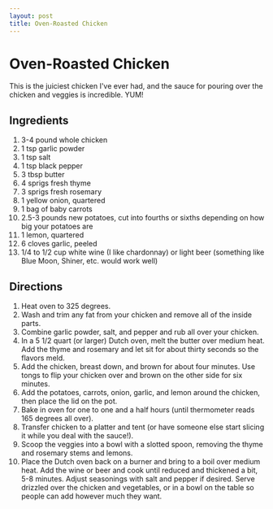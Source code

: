 ```yaml
---
layout: post
title: Oven-Roasted Chicken 
---
```


# Oven-Roasted Chicken
This is the juiciest chicken I've ever had, and the sauce for pouring over the chicken and veggies is incredible. YUM!

## Ingredients 
1. 3-4 pound whole chicken
1. 1 tsp garlic powder
1. 1 tsp salt
1. 1 tsp black pepper
1. 3 tbsp butter
1. 4 sprigs fresh thyme
1. 3 sprigs fresh rosemary
1. 1 yellow onion, quartered
1. 1 bag of baby carrots
1. 2.5-3 pounds new potatoes, cut into fourths or sixths depending on how big your potatoes are
1. 1 lemon, quartered
1. 6 cloves garlic, peeled 
1. 1/4 to 1/2 cup white wine (I like chardonnay) or light beer (something like Blue Moon, Shiner, etc. would work well)

## Directions
1. Heat oven to 325 degrees. 
1. Wash and trim any fat from your chicken and remove all of the inside parts.
1. Combine garlic powder, salt, and pepper and rub all over your chicken. 
1. In a 5 1/2 quart (or larger) Dutch oven, melt the butter over medium heat. Add the thyme and rosemary and let sit for about thirty seconds so the flavors
meld. 
1. Add the chicken, breast down, and brown for about four minutes. Use tongs to flip your chicken over and brown on the other side for six minutes. 
1. Add the potatoes, carrots, onion, garlic, and lemon around the chicken, then place the lid on the pot. 
1. Bake in oven for one to one and a half hours (until thermometer reads 165 degrees all over). 
1. Transfer chicken to a platter and tent (or have someone else start slicing it while you deal with the sauce!). 
1. Scoop the veggies into a bowl with a slotted spoon, removing the thyme and rosemary stems and lemons. 
1. Place the Dutch oven back on a burner and bring to a boil over medium heat. Add the wine or beer and cook until reduced and thickened a bit, 5-8 minutes. 
Adjust seasonings with salt and pepper if desired. Serve drizzled over the chicken and vegetables, or in a bowl on the table so people can add however much 
they want. 